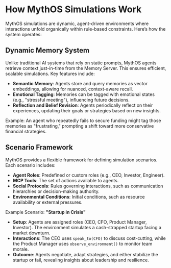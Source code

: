 # How MythOS Simulations Work

MythOS simulations are dynamic, agent-driven environments where interactions unfold organically within rule-based constraints. Here’s how the system operates:

## Dynamic Memory System

Unlike traditional AI systems that rely on static prompts, MythOS agents retrieve context just-in-time from the Memory Server. This ensures efficient, scalable simulations. Key features include:

- **Semantic Memory**: Agents store and query memories as vector embeddings, allowing for nuanced, context-aware recall.
- **Emotional Tagging**: Memories can be tagged with emotional states (e.g., "stressful meeting"), influencing future decisions.
- **Reflection and Belief Revision**: Agents periodically reflect on their experiences, updating their goals or strategies based on new insights.

Example: An agent who repeatedly fails to secure funding might tag those memories as "frustrating," prompting a shift toward more conservative financial strategies.

## Scenario Framework

MythOS provides a flexible framework for defining simulation scenarios. Each scenario includes:

- **Agent Roles**: Predefined or custom roles (e.g., CEO, Investor, Engineer).
- **MCP Tools**: The set of actions available to agents.
- **Social Protocols**: Rules governing interactions, such as communication hierarchies or decision-making authority.
- **Environmental Conditions**: Initial conditions, such as resource availability or external pressures.

Example Scenario: **"Startup in Crisis"**

- **Setup**: Agents are assigned roles (CEO, CFO, Product Manager, Investor). The environment simulates a cash-strapped startup facing a market downturn.
- **Interactions**: The CEO uses `speak_to(CFO)` to discuss cost-cutting, while the Product Manager uses `observe_environment()` to monitor team morale.
- **Outcome**: Agents negotiate, adapt strategies, and either stabilize the startup or fail, revealing insights about leadership and resilience.
